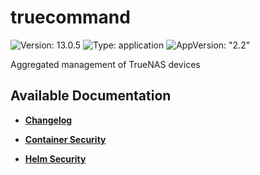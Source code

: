 # truecommand

![Version: 13.0.5](https://img.shields.io/badge/Version-13.0.5-informational?style=flat-square) ![Type: application](https://img.shields.io/badge/Type-application-informational?style=flat-square) ![AppVersion: "2.2"](https://img.shields.io/badge/AppVersion-"2.2"-informational?style=flat-square)

Aggregated management of TrueNAS devices

## Available Documentation

- [**Changelog**](CHANGELOG)

- [**Container Security**](container-security)

- [**Helm Security**](helm-security)

